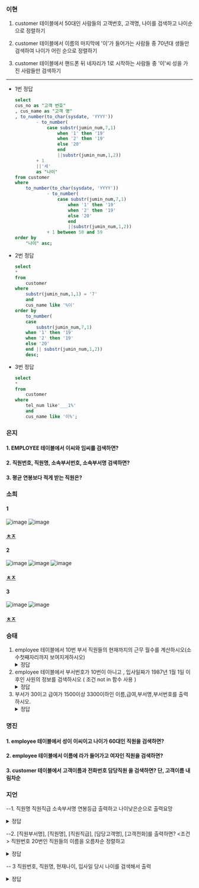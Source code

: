 ### 이현
1. customer 테이블에서 50대인 사람들의 고객번호, 고객명, 나이를 검색하고 나이순으로 정렬하기


2. customer 테이블에서 이름의 마지막에 '이'가 들어가는 사람들 중 70년대 생들만 검색하여 나이가 어린 순으로 정렬하기

    
3. customer 테이블에서 핸드폰 뒤 네자리가 1로 시작하는 사람들 중 '이'씨 성을 가진 사람들만 검색하기

---
- 1번 정답
    ```sql
    select
	cus_no as "고객 번호"
	, cus_name as "고객 명"
	, to_number(to_char(sysdate, 'YYYY'))
			- to_number(
				case substr(jumin_num,7,1)
					when '1' then '19'
					when '2' then '19'
					else '20'
					end
					||substr(jumin_num,1,2))
			+ 1
			||'세'
			as "나이"
    from customer
    where 
        to_number(to_char(sysdate, 'YYYY'))
                - to_number(
                    case substr(jumin_num,7,1)
                        when '1' then '19'
                        when '2' then '19'
                        else '20'
                        end
                        ||substr(jumin_num,1,2))
                + 1 between 50 and 59
    order by
	    "나이" asc;
    ```
    
- 2번 정답
    ```sql
    select
    *
    from 
        customer
    where
        substr(jumin_num,1,1) = '7'
        and 
        cus_name like '%이'
    order by
        to_number(
        case 
            substr(jumin_num,7,1)
        when '1' then '19'
        when '2' then '19'
        else '20'
        end || substr(jumin_num,1,2))
        desc;
    ```
- 3번 정답
    ```sql
    select
    *
    from
        customer                 
    where
        tel_num like'___1%'
        and
        cus_name like '이%';
    ```


### 은지
#### 1. EMPLOYEE 테이블에서 이씨와 임씨를 검색하면?

#### 2. 직원번호, 직원명, 소속부서번호, 소속부서명 검색하면?

#### 3. 평균 연봉보다 적게 받는 직원은?


### 소희
#### 1
![image](https://user-images.githubusercontent.com/82145134/122661998-a1052500-d1ca-11eb-857e-5c4257f8bf54.png)
![image](https://user-images.githubusercontent.com/82145134/122662006-abbfba00-d1ca-11eb-8deb-a7fafad0fc78.png)


#### [ㅊㅈ](https://programmers.co.kr/learn/courses/30/lessons/59408)


#### 2
![image](https://user-images.githubusercontent.com/82145134/122661605-00613600-d1c7-11eb-9cb6-0e77ecd2c430.png)
![image](https://user-images.githubusercontent.com/82145134/122661612-0bb46180-d1c7-11eb-892c-f76442441e5f.png)
![image](https://user-images.githubusercontent.com/82145134/122661616-12db6f80-d1c7-11eb-8762-85428fed5d20.png)


#### [ㅊㅈ](https://programmers.co.kr/learn/courses/30/lessons/59414)



#### 3
![image](https://user-images.githubusercontent.com/82145134/122661931-32c06280-d1ca-11eb-9c51-f3fcc5dbf8b7.png)
![image](https://user-images.githubusercontent.com/82145134/122661937-3b189d80-d1ca-11eb-969f-d10a7828eb1d.png)

#### [ㅊㅈ](https://programmers.co.kr/learn/courses/30/lessons/59410)


### 승태
1. employee 테이블에서 10번 부서 직원들의 현재까지의 근무 월수를 계산하시오(소수첫째자리까지 보여지게하시오)
   <details>
   <summary> 정답 </summary>
   <div markdown= "1">
   select sysdate-hire_date from employee where dep_no=10
   </div>
   </details>
2. employee 테이블에서 부서번호가 10번이 아니고 , 입사일짜가 1987년 1월 1일 이후인 사원의 정보를 검색하시오 ( 조건 not in 함수 사용 )
	<details>
	   <summary> 정답 </summary>
	   <div markdown= "2">
	   select * from employee where to_char(hire_date,'yyyy-mm-dd')>='19870101' and dep_no not in(10)
	   </div>
	   </details>
3. 부서가 30이고 급여가 1500이상 3300이하인 이름,급여,부서명,부서번호를 출력하시오.
	<details>
	   <summary> 정답 </summary>
	   <div markdown= "3">
	   select 
		 e.emp_name
		 ,e.salary
		 ,d.dep_name
		 ,d.dep_no
	  from
		 employee e , dept d
	  where 
		 d.dep_no=30 and e.salary between 1500 and 3300
	   </div>
	   </details>
	   

### 명진
#### 1. employee 테이블에서 성이 이씨이고 나이가 60대인 직원을 검색하면?

#### 2. employee 테이블에서 이름에 라가 들어가고 여자인 직원을 검색하면?

#### 3. customer 테이블에서 고객이름과 전화번호 담당직원 을 검색하면? 단, 고객이름 내림차순


### 지언
--1. 직원명 직원직급 소속부서명 연봉등급 출력하고 나이낮은순으로 출력요망
<details>
   <summary> 정답 </summary>
   <div markdown= "1">
   <img width="404" alt="11111" src="https://user-images.githubusercontent.com/61142803/122765392-6b9c2c80-d2db-11eb-8bd0-434d2a86cf26.PNG">

   </div>
   </details>

--2.  [직원부서명], [직원명], [직원직급], [담당고객명], [고객전화]를 출력하면? <조건> 직원번호 20번인 직원들의  이름을  오름차순  정렬하고 

<details>
   <summary> 정답 </summary>
   <div markdown= "1">
   <img width="404" alt="11111" src="https://user-images.githubusercontent.com/61142803/122765392-6b9c2c80-d2db-11eb-8bd0-434d2a86cf26.PNG">

     <img width="224" alt="22222222" src="https://user-images.githubusercontent.com/61142803/122765549-95edea00-d2db-11eb-83b6-079fb39d43f4.PNG">

   </div>
   </details>
   
   
 -- 3   직원번호, 직원명, 현재나이, 입사일 당시 나이를 검색해서 출력
<details>
   <summary> 정답 </summary>
   <div markdown= "1">
   <img width="285" alt="3333333333333333333333333333333333" src="https://user-images.githubusercontent.com/61142803/122765779-ce8dc380-d2db-11eb-89f8-ed097c8ea0f8.PNG">

   </div>
   </details>





